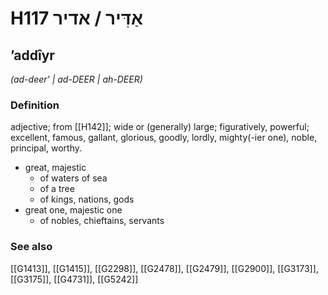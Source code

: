 # H117 אַדִּיר / אדיר

## ʼaddîyr

_(ad-deer' | ad-DEER | ah-DEER)_

### Definition

adjective; from [[H142]]; wide or (generally) large; figuratively, powerful; excellent, famous, gallant, glorious, goodly, lordly, mighty(-ier one), noble, principal, worthy.

- great, majestic
    - of waters of sea
    - of a tree
    - of kings, nations, gods
- great one, majestic one
    - of nobles, chieftains, servants
### See also

[[G1413]], [[G1415]], [[G2298]], [[G2478]], [[G2479]], [[G2900]], [[G3173]], [[G3175]], [[G4731]], [[G5242]]

